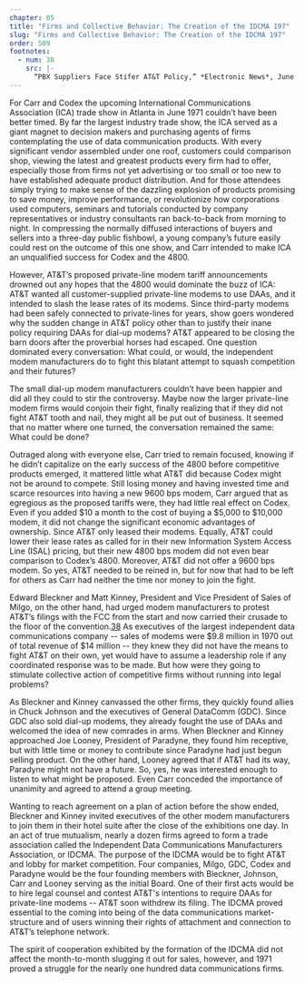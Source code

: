```yaml
---
chapter: 05
title: "Firms and Collective Behavior: The Creation of the IDCMA 197"
slug: "Firms and Collective Behavior: The Creation of the IDCMA 197"
order: 509
footnotes:
  - num: 38
    src: |-
      “PBX Suppliers Face Stifer AT&T Policy,” *Electronic News*, June 7, 1971 p. 1
---
```


For Carr and Codex the upcoming International Communications Association (ICA) trade show in Atlanta in June 1971 couldn’t have been better timed. By far the largest industry trade show, the ICA served as a giant magnet to decision makers and purchasing agents of firms contemplating the use of data communication products. With every significant vendor assembled under one roof, customers could comparison shop, viewing the latest and greatest products every firm had to offer, especially those from firms not yet advertising or too small or too new to have established adequate product distribution. And for those attendees simply trying to make sense of the dazzling explosion of products promising to save money, improve performance, or revolutionize how corporations used computers, seminars and tutorials conducted by company representatives or industry consultants ran back-to-back from morning to night. In compressing the normally diffused interactions of buyers and sellers into a three-day public fishbowl, a young company’s future easily could rest on the outcome of this one show, and Carr intended to make ICA an unqualified success for Codex and the 4800.

However, AT&T’s proposed private-line modem tariff announcements drowned out any hopes that the 4800 would dominate the buzz of ICA: AT&T wanted all customer-supplied private-line modems to use DAAs, and it intended to slash the lease rates of its modems. Since third-party modems had been safely connected to private-lines for years, show goers wondered why the sudden change in AT&T policy other than to justify their inane policy requiring DAAs for dial-up modems? AT&T appeared to be closing the barn doors after the proverbial horses had escaped. One question dominated every conversation: What could, or would, the independent modem manufacturers do to fight this blatant attempt to squash competition and their futures?

The small dial-up modem manufacturers couldn’t have been happier and did all they could to stir the controversy. Maybe now the larger private-line modem firms would conjoin their fight, finally realizing that if they did not fight AT&T tooth and nail, they might all be put out of business. It seemed that no matter where one turned, the conversation remained the same: What could be done?

Outraged along with everyone else, Carr tried to remain focused, knowing if he didn’t capitalize on the early success of the 4800 before competitive products emerged, it mattered little what AT&T did because Codex might not be around to compete. Still losing money and having invested time and scarce resources into having a new 9600 bps modem, Carr argued that as egregious as the proposed tariffs were, they had little real effect on Codex. Even if you added $10 a month to the cost of buying a $5,000 to $10,000 modem, it did not change the significant economic advantages of ownership. Since AT&T only leased their modems. Equally, AT&T could lower their lease rates as called for in their new Information System Access Line (ISAL) pricing, but their new 4800 bps modem did not even bear comparison to Codex’s 4800. Moreover, AT&T did not offer a 9600 bps modem. So yes, AT&T needed to be reined in, but for now that had to be left for others as Carr had neither the time nor money to join the fight.

Edward Bleckner and Matt Kinney, President and Vice President of Sales of Milgo, on the other hand, had urged modem manufacturers to protest AT&T’s filings with the FCC from the start and now carried their crusade to the floor of the convention.<a name="fnloc38" href="#fn38">38</a> As executives of the largest independent data communications company -- sales of modems were $9.8 million in 1970 out of total revenue of $14 million -- they knew they did not have the means to fight AT&T on their own, yet would have to assume a leadership role if any coordinated response was to be made. But how were they going to stimulate collective action of competitive firms without running into legal problems?

As Bleckner and Kinney canvassed the other firms, they quickly found allies in Chuck Johnson and the executives of General DataComm (GDC). Since GDC also sold dial-up modems, they already fought the use of DAAs and welcomed the idea of new comrades in arms. When Bleckner and Kinney approached Joe Looney, President of Paradyne, they found him receptive, but with little time or money to contribute since Paradyne had just begun selling product. On the other hand, Looney agreed that if AT&T had its way, Paradyne might not have a future. So, yes, he was interested enough to listen to what might be proposed. Even Carr conceded the importance of unanimity and agreed to attend a group meeting.

Wanting to reach agreement on a plan of action before the show ended, Bleckner and Kinney invited executives of the other modem manufacturers to join them in their hotel suite after the close of the exhibitions one day. In an act of true mutualism, nearly a dozen firms agreed to form a trade association called the Independent Data Communications Manufacturers Association, or IDCMA. The purpose of the IDCMA would be to fight AT&T and lobby for market competition. Four companies, Milgo, GDC, Codex and Paradyne would be the four founding members with Bleckner, Johnson, Carr and Looney serving as the initial Board. One of their first acts would be to hire legal counsel and contest AT&T's intentions to require DAAs for private-line modems -- AT&T soon withdrew its filing. The IDCMA proved essential to the coming into being of the data communications market-structure and of users winning their rights of attachment and connection to AT&T’s telephone network.

The spirit of cooperation exhibited by the formation of the IDCMA did not affect the month-to-month slugging it out for sales, however, and 1971 proved a struggle for the nearly one hundred data communications firms.
